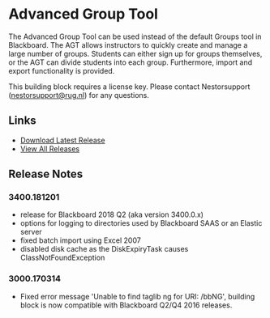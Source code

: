 # Advanced Group Tool
The Advanced Group Tool can be used instead of the default Groups tool in Blackboard. The AGT allows instructors to quickly create and manage a large number of groups. Students can either sign up for groups themselves, or the AGT can divide students into each group. Furthermore, import and export functionality is provided.

This building block requires a license key. Please contact Nestorsupport (nestorsupport@rug.nl) for any questions.

## Links
- [Download Latest Release](https://github.com/rijksuniversiteit-groningen/b2-AdvancedGroupTool/releases/latest)
- [View All Releases](https://github.com/rijksuniversiteit-groningen/b2-AdvancedGroupTool/releases)

## Release Notes

### 3400.181201

- release for Blackboard 2018 Q2 (aka version 3400.0.x)
- options for logging to directories used by Blackboard SAAS or an Elastic server
- fixed batch import using Excel 2007
- disabled disk cache as the DiskExpiryTask causes ClassNotFoundException

### 3000.170314

- Fixed error message 'Unable to find taglib ng for URI: /bbNG', building block is now compatible with Blackboard Q2/Q4 2016 releases.
